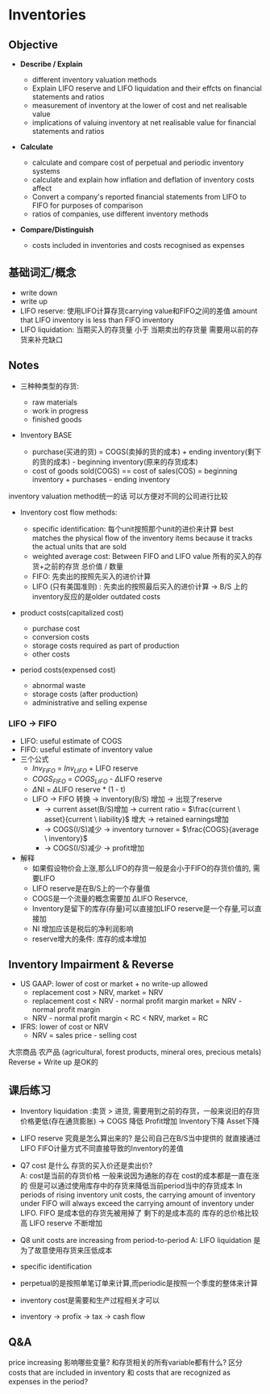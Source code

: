 # Inventories


## Objective 
* **Describe / Explain**
  * different inventory valuation methods 
  * Explain LIFO reserve and LIFO liquidation and their effcts on financial statements and ratios
  * measurement of inventory at the lower of cost and net realisable value
  * implications of valuing inventory at net realisable value for financial statements and ratios

* **Calculate**
  * calculate and compare cost of perpetual and periodic inventory systems
  * calculate and explain how inflation and deflation of inventory costs affect 
  * Convert a company's reported financial statements from LIFO to FIFO for purposes of comparison
  * ratios of companies, use different inventory methods

* **Compare/Distinguish**
  * costs included in inventories and costs recognised as expenses 

## 基础词汇/概念
* write down
* write up
* LIFO reserve: 使用LIFO计算存货carrying value和FIFO之间的差值 amount that LIFO inventory is less than FIFO inventory
* LIFO liquidation: 当期买入的存货量 小于 当期卖出的存货量 需要用以前的存货来补充缺口

## Notes

* 三种种类型的存货:
  * raw materials
  * work in progress
  * finished goods

* Inventory BASE 
  * purchase(买进的货) = COGS(卖掉的货的成本) + ending inventory(剩下的货的成本) - beginning inventory(原来的存货成本)
  * cost of goods sold(COGS) == cost of sales(COS) = beginning inventory + purchases - ending inventory 

inventory valuation method统一的话 可以方便对不同的公司进行比较

* Inventory cost flow methods:
  * specific identification: 每个unit按照那个unit的进价来计算 best matches the physical flow of the inventory items because it tracks the actual units that are sold
  * weighted average cost: Between FIFO and LIFO value 所有的买入的存货+之前的存货 总价值 / 数量  
  * FIFO: 先卖出的按照先买入的进价计算
  * LIFO (只有美国准则) : 先卖出的按照最后买入的进价计算 -> B/S 上的inventory反应的是older outdated costs 

* product costs(capitalized cost)
  * purchase cost
  * conversion costs
  * storage costs required as part of production
  * other costs
* period costs(expensed cost) 
  * abnormal waste
  * storage costs (after production)
  * administrative and selling expense

### LIFO -> FIFO
* LIFO: useful estimate of COGS
* FIFO: useful estimate of inventory value
* 三个公式
  * $Inv_{FIFO}$ = $Inv_{LIFO}$ + LIFO reserve
  * $COGS_{FIFO}$ = $COGS_{LIFO}$ - $\Delta$LIFO reserve
  * $\Delta$NI = $\Delta$LIFO reserve * (1 - t)  
  * LIFO -> FIFO 转换  -> inventory(B/S) 增加 -> 出现了reserve 
    * -> current asset(B/S)增加 -> current ratio = $\frac{current \ asset}{current \ liability}$ 增大 -> retained earnings增加
    * -> COGS(I/S)减少 -> inventory turnover = $\frac{COGS}{average \ inventory}$
    * -> COGS(I/S)减少 -> profit增加 
* 解释
  * 如果假设物价会上涨,那么LIFO的存货一般是会小于FIFO的存货价值的, 需要LIFO 
  * LIFO reserve是在B/S上的一个存量值
  * COGS是一个流量的概念需要加 $\Delta$LIFO Reservce, 
  * Inventory是留下的库存(存量)可以直接加LIFO reserve是一个存量,可以直接加
  * NI 增加应该是税后的净利润影响
  * reserve增大的条件: 库存的成本增加 

## Inventory Impairment & Reverse
* US GAAP: lower of cost or market + no write-up allowed 
  * replacement cost > NRV, market = NRV
  * replacement cost < NRV - normal profit margin market = NRV - normal profit margin
  * NRV - normal profit margin < RC < NRV, market = RC
* IFRS: lower of cost or NRV
  * NRV = sales price - selling cost

大宗商品 农产品 (agricultural, forest products, mineral ores, precious metals) Reverse + Write up 是OK的

## 课后练习
* Inventory liquidation :卖货 > 进货, 需要用到之前的存货，一般来说旧的存货价格更低(存在通货膨胀) -> COGS 降低 Profit增加 Inventory下降 Asset下降  
* LIFO reserve 究竟是怎么算出来的? 是公司自己在B/S当中提供的 就直接通过LIFO FIFO计量方式不同直接导致的Inventory的差值 
* Q7 cost 是什么 存货的买入价还是卖出价?  
A: cost是当前的存货价格 一般来说因为通胀的存在 cost的成本都是一直在涨的 但是可以通过使用库存中的存货来降低当前period当中的存货成本 
In periods of rising inventory unit costs, the carrying amount of inventory under FIFO will always exceed the carrying amount of inventory under LIFO.  FIFO 是成本低的存货先被用掉了 剩下的是成本高的 库存的总价格比较高 LIFO reserve 不断增加
* Q8 unit costs are increasing from period-to-period
A: LIFO liquidation  是为了故意使用存货来压低成本
* specific identification 

* perpetual的是按照单笔订单来计算,而periodic是按照一个季度的整体来计算
* inventory cost是需要和生产过程相关才可以
* inventory -> profix -> tax -> cash flow

## Q&A
price increasing 影响哪些变量? 和存货相关的所有variable都有什么? 
区分 costs that are included in inventory 和 costs that are recognized as expenses in the period?